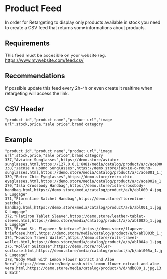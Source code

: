 # Product Feed

In order for Retargeting to display only products available in stock you need to create a CSV feed that returns some informations about products.

## Requirements

This feed must be accesible on your website (eg. https://www.mywebsite.com/feed.csv)

## Recommendations

If possible update this feed every 2h-4h or even create it realtime when retargeting will access the link.

## CSV Header

```csv
"product id","product name","product url","image url",stock,price,"sale price",brand,category
```


## Example

```csv
"product id","product name","product url","image url",stock,price,"sale price",brand,category
337,"Aviator Sunglasses",https://demo.store/aviator-sunglasses.html,https://127.0.0.1:8881/media/catalog/product/a/c/ace000a_1.jpg,7,295.00,295.00,,Eyewear
338,"Jackie O Round Sunglasses",https://demo.store/jackie-o-round-sunglasses.html,https://demo.store/media/catalog/product/a/c/ace001_1.jpg,19,295.00,295.00,,Eyewear
339,"Retro Chic Eyeglasses",https://demo.store/retro-chic-eyeglasses.html,https://demo.store/media/catalog/product/a/c/ace002a_1.jpg,25,295.00,295.00,,Eyewear
370,"Isla Crossbody Handbag",https://demo.store/isla-crossbody-handbag.html,https://demo.store/media/catalog/product/a/b/abl000_4.jpg,13,290.00,290.00,,"Bags & Luggage"
371,"Florentine Satchel Handbag",https://demo.store/florentine-satchel-handbag.html,https://demo.store/media/catalog/product/a/b/abl001_1.jpg,-35,625.00,625.00,,"Bags & Luggage"
372,"Flatiron Tablet Sleeve",https://demo.store/leather-tablet-sleeve.html,https://demo.store/media/catalog/product/a/b/abl002b_1.jpg,23,150.00,150.00,,"Bags & Luggage"
373,"Broad St. Flapover Briefcase",https://demo.store/flapover-briefcase.html,https://demo.store/media/catalog/product/a/b/abl003b_1.jpg,24,570.00,570.00,,VIP
374,"Houston Travel Wallet",https://demo.store/rolls-travel-wallet.html,https://demo.store/media/catalog/product/a/b/abl004a_1.jpg,18,210.00,210.00,,VIP
375,"Roller Suitcase",https://demo.store/roller-suitcase.html,https://demo.store/media/catalog/product/a/b/abl005a_1.jpg,15,650.00,650.00,,"Bags & Luggage"
378,"Body Wash with Lemon Flower Extract and Aloe Vera",https://demo.store/body-wash-with-lemon-flower-extract-and-aloe-vera.html,https://demo.store/media/catalog/product/h/d/hdb000_1.jpg,13,28.00,28.00,,"Bed & Bath"
```
